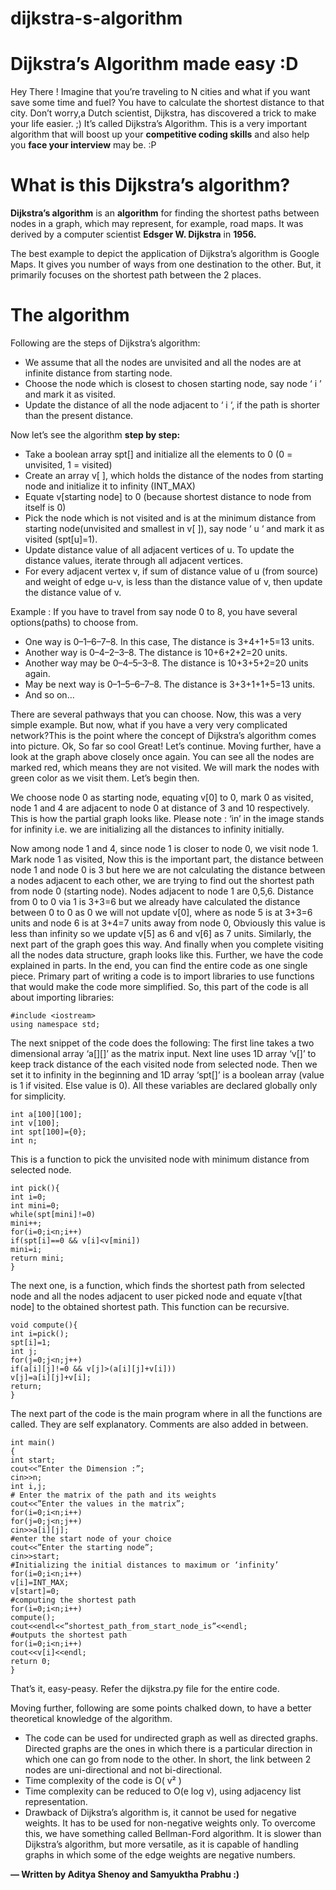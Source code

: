 # dijkstra-s-algorithm
# Dijkstra’s Algorithm made easy :D

Hey There !
Imagine that you’re traveling to N cities and what if you want save some time and fuel? You have to calculate the shortest distance to that city. Don’t worry,a Dutch scientist, Dijkstra, has discovered a trick to make your life easier. ;) It’s called Dijkstra’s Algorithm.
This is a very important algorithm that will boost up your __competitive coding skills__ and also help you __face your interview__ may be. :P

# What is this Dijkstra’s algorithm?

__Dijkstra’s algorithm__ is an __algorithm__ for finding the shortest paths between nodes in a graph, which may represent, for example, road maps. It was derived by a computer scientist __Edsger W. Dijkstra__ in __1956.__

The best example to depict the application of Dijkstra’s algorithm is Google Maps. It gives you number of ways from one destination to the other. But, it primarily focuses on the shortest path between the 2 places.
# The algorithm
Following are the steps of Dijkstra’s algorithm:
* We assume that all the nodes are unvisited and all the nodes are at infinite distance from starting node.
* Choose the node which is closest to chosen starting node, say node ‘ i ’ and mark it as visited.
* Update the distance of all the node adjacent to ‘ i ‘, if the path is shorter than the present distance.

Now let’s see the algorithm __step by step:__
* Take a boolean array spt[] and initialize all the elements to 0 (0 = unvisited, 1 = visited)
* Create an array v[ ], which holds the distance of the nodes from starting node and initialize it to infinity (INT_MAX)
* Equate v[starting node] to 0 (because shortest distance to node from itself is 0)
* Pick the node which is not visited and is at the minimum distance from starting node(unvisited and smallest in v[ ]), say node ‘ u ‘ and mark it as visited (spt[u]=1).
* Update distance value of all adjacent vertices of u. To update the distance values, iterate through all adjacent vertices.
* For every adjacent vertex v, if sum of distance value of u (from source) and weight of edge u-v, is less than the distance value of v, then update the distance value of v.

Example :
If you have to travel from say node 0 to 8, you have several options(paths) to choose from.

* One way is 0–1–6–7–8. In this case, The distance is 3+4+1+5=13 units.
* Another way is 0–4–2–3–8. The distance is 10+6+2+2=20 units.
* Another way may be 0–4–5–3–8. The distance is 10+3+5+2=20 units again.
* May be next way is 0–1–5–6–7–8. The distance is 3+3+1+1+5=13 units.
* And so on…

There are several pathways that you can choose. Now, this was a very simple example. But now, what if you have a very very complicated network?This is the point where the concept of Dijkstra’s algorithm comes into picture.
Ok, So far so cool
Great! Let’s continue. Moving further, have a look at the graph above closely once again.
You can see all the nodes are marked red, which means they are not visited. We will mark the nodes with green color as we visit them. Let’s begin then.

We choose node 0 as starting node, equating v[0] to 0, mark 0 as visited, node 1 and 4 are adjacent to node 0 at distance of 3 and 10 respectively. This is how the partial graph looks like.
Please note : ‘in’ in the image stands for infinity i.e. we are initializing all the distances to infinity initially.

Now among node 1 and 4, since node 1 is closer to node 0, we visit node 1. Mark node 1 as visited, Now this is the important part, the distance between node 1 and node 0 is 3 but here we are not calculating the distance between a nodes adjacent to each other, we are trying to find out the shortest path from node 0 (starting node). Nodes adjacent to node 1 are 0,5,6.
Distance from 0 to 0 via 1 is 3+3=6 but we already have calculated the distance between 0 to 0 as 0 we will not update v[0], where as node 5 is at 3+3=6 units and node 6 is at 3+4=7 units away from node 0, Obviously this value is less than infinity so we update v[5] as 6 and v[6] as 7 units.
Similarly, the next part of the graph goes this way.
And finally when you complete visiting all the nodes data structure, graph looks like this.
Further, we have the code explained in parts. In the end, you can find the entire code as one single piece.
Primary part of writing a code is to import libraries to use functions that would make the code more simplified.
So, this part of the code is all about importing libraries:
```
#include <iostream>
using namespace std;
```
The next snippet of the code does the following:
The first line takes a two dimensional array ‘a[][]’ as the matrix input.
Next line uses 1D array ‘v[]’ to keep track distance of the each visited node from selected node.
Then we set it to infinity in the beginning and 1D array ‘spt[]’ is a boolean array (value is 1 if visited. Else value is 0). All these variables are declared globally only for simplicity.
```
int a[100][100];
int v[100];
int spt[100]={0};
int n;
```
This is a function to pick the unvisited node with minimum distance from selected node.
```
int pick(){
int i=0;
int mini=0;
while(spt[mini]!=0)
mini++;
for(i=0;i<n;i++)
if(spt[i]==0 && v[i]<v[mini])
mini=i;
return mini;
}
```
The next one, is a function, which finds the shortest path from selected node and all the nodes adjacent to user picked node and equate v[that node] to the obtained shortest path.
This function can be recursive.
```
void compute(){
int i=pick();
spt[i]=1;
int j;
for(j=0;j<n;j++)
if(a[i][j]!=0 && v[j]>(a[i][j]+v[i]))
v[j]=a[i][j]+v[i];
return;
}
```
The next part of the code is the main program where in all the functions are called. They are self explanatory. Comments are also added in between.
```
int main()
{
int start;
cout<<”Enter the Dimension :”;
cin>>n;
int i,j;
# Enter the matrix of the path and its weights
cout<<”Enter the values in the matrix”;
for(i=0;i<n;i++)
for(j=0;j<n;j++)
cin>>a[i][j];
#enter the start node of your choice
cout<<”Enter the starting node”;
cin>>start;
#Initializing the initial distances to maximum or ‘infinity’
for(i=0;i<n;i++)
v[i]=INT_MAX;
v[start]=0;
#computing the shortest path
for(i=0;i<n;i++)
compute();
cout<<endl<<”shortest_path_from_start_node_is”<<endl;
#outputs the shortest path
for(i=0;i<n;i++)
cout<<v[i]<<endl;
return 0;
}
```
That’s it, easy-peasy.
Refer the dijkstra.py file for the entire code.

Moving further, following are some points chalked down, to have a better theoretical knowledge of the algorithm.

* The code can be used for undirected graph as well as directed graphs. Directed graphs are the ones in which there is a particular direction in which one can go from node to the other. In short, the link between 2 nodes are uni-directional and not bi-directional.
* Time complexity of the code is O( v² )
* Time complexity can be reduced to O(e log v), using adjacency list representation.
* Drawback of Dijkstra’s algorithm is, it cannot be used for negative weights. It has to be used for non-negative weights only. To overcome this, we have something called Bellman-Ford algorithm. It is slower than Dijkstra’s algorithm, but more versatile, as it is capable of handling graphs in which some of the edge weights are negative numbers.

__— Written by Aditya Shenoy and Samyuktha Prabhu :)__
